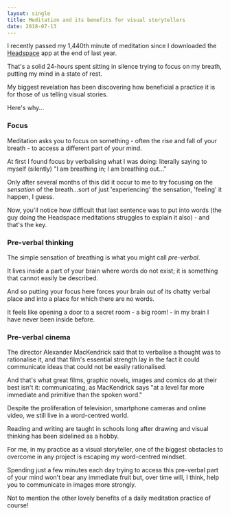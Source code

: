 ```yaml
---
layout: single
title: Meditation and its benefits for visual storytellers
date: 2018-07-13
---
```


I recently passed my 1,440th minute of meditation since I downloaded the [Headspace](https://www.headspace.com/headspace-meditation-app) app at the end of last year.

That's a solid 24-hours spent sitting in silence trying to focus on my breath, putting my mind in a state of rest.

My biggest revelation has been discovering how beneficial a practice it is for those of us telling visual stories. 

Here's why...

### Focus

Meditation asks you to focus on something - often the rise and fall of your breath - to access a different part of your mind.

At first I found focus by verbalising what I was doing: literally saying to myself (silently) "I am breathing in; I am breathing out..."

Only after several months of this did it occur to me to try focusing on the *sensation* of the breath...sort of just 'experiencing' the sensation, 'feeling' it happen, I guess.

Now, you'll notice how difficult that last sentence was to put into words (the guy doing the Headspace meditations struggles to explain it also) - and that's the key.

### Pre-verbal thinking

The simple sensation of breathing is what you might call *pre-verbal*. 

It lives inside a part of your brain where words do not exist; it is something that cannot easily be described.

And so putting your focus here forces your brain out of its chatty verbal place and into a place for which there are no words.

It feels like opening a door to a secret room - a big room! - in my brain I have never been inside before.

### Pre-verbal cinema 

The director Alexander MacKendrick said that to verbalise a thought was to rationalise it, and that film's essential strength lay in the fact it could communicate ideas that could not be easily rationalised.

And that's what great films, graphic novels, images and comics do at their best isn't it: communicating, as MacKendrick says "at a level far more immediate and primitive than the spoken word."

Despite the proliferation of television, smartphone cameras and online video, we still live in a word-centred world.

Reading and writing are taught in schools long after drawing and visual thinking has been sidelined as a hobby. 

For me, in my practice as a visual storyteller, one of the biggest obstacles to overcome in any project is escaping my word-centred mindset.

Spending just a few minutes each day trying to access this pre-verbal part of your mind won't bear any immediate fruit but, over time will, I think, help you to communicate in images more strongly. 

Not to mention the other lovely benefits of a daily meditation practice of course!